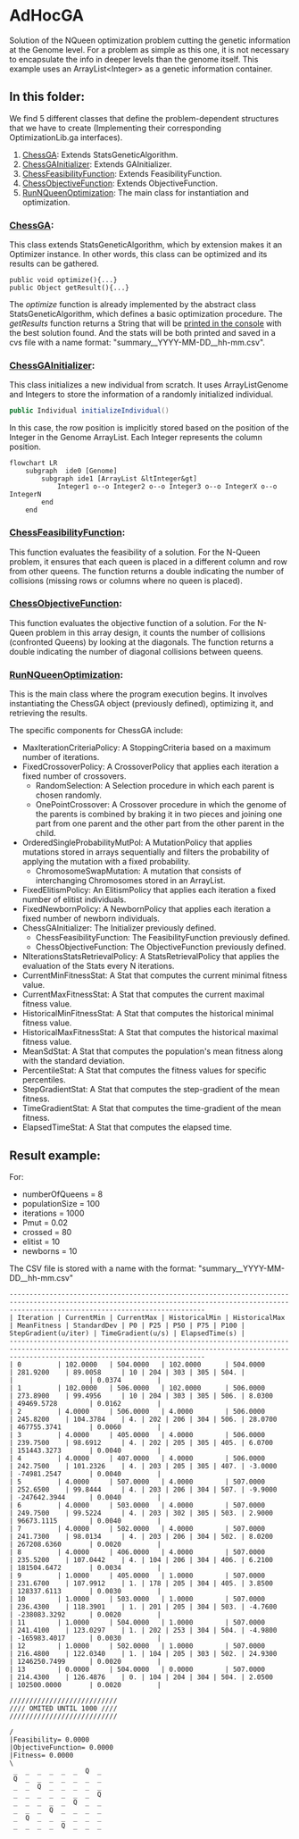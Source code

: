 # AdHocGA
Solution of the NQueen optimization problem cutting the genetic information at the Genome level. For a problem as simple
as this one, it is not necessary to encapsulate the info in deeper levels than the genome itself. This example 
uses an ArrayList&lt;Integer&gt; as a genetic information container.

## In this folder:
We find 5 different classes that define the problem-dependent structures that we have to create (Implementing their 
corresponding OptimizationLib.ga interfaces).
1. [ChessGA](#chessga): Extends StatsGeneticAlgorithm.
2. [ChessGAInitializer](#chessgainitializer): Extends GAInitializer.
3. [ChessFeasibilityFunction](#chessfeasibilityfunction): Extends FeasibilityFunction.
4. [ChessObjectiveFunction](#chessobjectivefunction): Extends ObjectiveFunction.
5. [RunNQueenOptimization](#runnqueenoptimization):  The main class for instantiation and optimization.

### [ChessGA](https://github.com/SergioOyaga/GeneticAlgorithmExamples/blob/master/src/main/java/org/soyaga/examples/NQueenProblem/AdHocGA/ChessGA.java):
This class extends StatsGeneticAlgorithm, which by extension makes it an Optimizer instance. In other words, this class 
can be optimized and its results can be gathered.
````code
public void optimize(){...}
public Object getResult(){...}
````
The <i>optimize</i> function is already implemented by the abstract class StatsGeneticAlgorithm, which defines a basic 
optimization procedure. The <i>getResults</i> function returns a String that will be [printed in the console](#result-example)
with the best solution found. And the stats will be both printed and saved in a cvs file with a name format: "summary__YYYY-MM-DD__hh-mm.csv".

### [ChessGAInitializer](https://github.com/SergioOyaga/GeneticAlgorithmExamples/blob/master/src/main/java/org/soyaga/examples/NQueenProblem/AdHocGA/ChessGAInitializer.java):
This class initializes a new individual from scratch.
It uses ArrayListGenome and Integers to store the information of a randomly initialized individual.
````java
public Individual initializeIndividual()
````
In this case, the row position is implicitly stored based on the position of the Integer in the Genome
ArrayList<Integer>.
Each Integer represents the column position.

````mermaid
flowchart LR
    subgraph  ide0 [Genome]
        subgraph ide1 [ArrayList &ltInteger&gt]
            Integer1 o--o Integer2 o--o Integer3 o--o IntegerX o--o IntegerN
        end
    end
````


### [ChessFeasibilityFunction](https://github.com/SergioOyaga/GeneticAlgorithmExamples/blob/master/src/main/java/org/soyaga/examples/NQueenProblem/AdHocGA/ChessFeasibilityFunction.java):
This function evaluates the feasibility of a solution.
For the N-Queen problem, it ensures that each queen is placed in a different column and row from other queens.
The function returns a double indicating the number of collisions (missing rows or columns where no queen is placed).


### [ChessObjectiveFunction](https://github.com/SergioOyaga/GeneticAlgorithmExamples/blob/master/src/main/java/org/soyaga/examples/NQueenProblem/AdHocGA/ChessObjectiveFunction.java):
This function evaluates the objective function of a solution.
For the N-Queen problem in this array design,
it counts the number of collisions (confronted Queens) by looking at the diagonals.
The function returns a double indicating the number of diagonal collisions between queens.


### [RunNQueenOptimization](https://github.com/SergioOyaga/GeneticAlgorithmExamples/blob/master/src/main/java/org/soyaga/examples/NQueenProblem/AdHocGA/RunNQueenOptimization.java):
This is the main class where the program execution begins.
It involves instantiating the ChessGA object (previously defined), optimizing it, and retrieving the results.

The specific components for ChessGA include:
- MaxIterationCriteriaPolicy: A StoppingCriteria based on a maximum number of iterations.
- FixedCrossoverPolicy: A CrossoverPolicy that applies each iteration a fixed number of crossovers.
  - RandomSelection: A Selection procedure in which each parent is chosen randomly.
  - OnePointCrossover: A Crossover procedure in which the genome of the parents is combined by braking it in two pieces
    and joining one part from one parent and the other part from the other parent in the child.
- OrderedSingleProbabilityMutPol: A MutationPolicy that applies mutations stored in arrays sequentially and filters the
  probability of applying the mutation with a fixed probability.
  - ChromosomeSwapMutation: A mutation that consists of interchanging Chromosomes stored in an ArrayList.
- FixedElitismPolicy: An ElitismPolicy that applies each iteration a fixed number of elitist individuals.
- FixedNewbornPolicy: A NewbornPolicy that applies each iteration a fixed number of newborn individuals.
- ChessGAInitializer: The Initializer previously defined.
  - ChessFeasibilityFunction: The FeasibilityFunction previously defined.
  - ChessObjectiveFunction: The ObjectiveFunction previously defined.
-  NIterationsStatsRetrievalPolicy: A StatsRetrievalPolicy that applies the evaluation of the Stats every N iterations.
  - CurrentMinFitnessStat: A Stat that computes the current minimal fitness value.
  - CurrentMaxFitnessStat: A Stat that computes the current maximal fitness value.
  - HistoricalMinFitnessStat: A Stat that computes the historical minimal fitness value.
  - HistoricalMaxFitnessStat: A Stat that computes the historical maximal fitness value.
  - MeanSdStat: A Stat that computes the population's mean fitness along with the standard deviation.
  - PercentileStat: A Stat that computes the fitness values for specific percentiles.
  - StepGradientStat: A Stat that computes the step-gradient of the mean fitness.
  - TimeGradientStat: A Stat that computes the time-gradient of the mean fitness.
  - ElapsedTimeStat: A Stat that computes the elapsed time.


## Result example:
For:
- numberOfQueens = 8
- populationSize = 100
- iterations = 1000
- Pmut = 0.02
- crossed = 80
- elitist = 10
- newborns = 10

The CSV file is stored with a name with the format: "summary__YYYY-MM-DD__hh-mm.csv"
````
---------------------------------------------------------------------------------------------------------------------------------------------------------------------------------------------
| Iteration | CurrentMin | CurrentMax | HistoricalMin | HistoricalMax | MeanFitness | StandardDev | P0 | P25 | P50 | P75 | P100 | StepGradient(u/iter) | TimeGradient(u/s) | ElapsedTime(s) |
---------------------------------------------------------------------------------------------------------------------------------------------------------------------------------------------
| 0         | 102.0000   | 504.0000   | 102.0000      | 504.0000      | 281.9200    | 89.0058     | 10 | 204 | 303 | 305 | 504. |                      |                   | 0.0374         |
| 1         | 102.0000   | 506.0000   | 102.0000      | 506.0000      | 273.8900    | 99.4956     | 10 | 204 | 303 | 305 | 506. | 8.0300               | 49469.5728        | 0.0162         |
| 2         | 4.0000     | 506.0000   | 4.0000        | 506.0000      | 245.8200    | 104.3784    | 4. | 202 | 206 | 304 | 506. | 28.0700              | 467755.3741       | 0.0060         |
| 3         | 4.0000     | 405.0000   | 4.0000        | 506.0000      | 239.7500    | 98.6912     | 4. | 202 | 205 | 305 | 405. | 6.0700               | 151443.3273       | 0.0040         |
| 4         | 4.0000     | 407.0000   | 4.0000        | 506.0000      | 242.7500    | 101.2326    | 4. | 203 | 205 | 305 | 407. | -3.0000              | -74981.2547       | 0.0040         |
| 5         | 4.0000     | 507.0000   | 4.0000        | 507.0000      | 252.6500    | 99.8444     | 4. | 203 | 206 | 304 | 507. | -9.9000              | -247642.3944      | 0.0040         |
| 6         | 4.0000     | 503.0000   | 4.0000        | 507.0000      | 249.7500    | 99.5224     | 4. | 203 | 302 | 305 | 503. | 2.9000               | 96673.1115        | 0.0040         |
| 7         | 4.0000     | 502.0000   | 4.0000        | 507.0000      | 241.7300    | 98.0134     | 4. | 203 | 206 | 304 | 502. | 8.0200               | 267208.6360       | 0.0020         |
| 8         | 4.0000     | 406.0000   | 4.0000        | 507.0000      | 235.5200    | 107.0442    | 4. | 104 | 206 | 304 | 406. | 6.2100               | 181504.6472       | 0.0034         |
| 9         | 1.0000     | 405.0000   | 1.0000        | 507.0000      | 231.6700    | 107.9912    | 1. | 178 | 205 | 304 | 405. | 3.8500               | 128337.6113       | 0.0030         |
| 10        | 1.0000     | 503.0000   | 1.0000        | 507.0000      | 236.4300    | 118.3901    | 1. | 201 | 205 | 304 | 503. | -4.7600              | -238083.3292      | 0.0020         |
| 11        | 1.0000     | 504.0000   | 1.0000        | 507.0000      | 241.4100    | 123.0297    | 1. | 202 | 253 | 304 | 504. | -4.9800              | -165983.4017      | 0.0030         |
| 12        | 1.0000     | 502.0000   | 1.0000        | 507.0000      | 216.4800    | 122.0340    | 1. | 104 | 205 | 303 | 502. | 24.9300              | 1246250.7499      | 0.0020         |
| 13        | 0.0000     | 504.0000   | 0.0000        | 507.0000      | 214.4300    | 126.4876    | 0. | 104 | 204 | 304 | 504. | 2.0500               | 102500.0000       | 0.0020         |

///////////////////////////
//// OMITED UNTIL 1000 ////
///////////////////////////

/
|Feasibility= 0.0000
|ObjectiveFunction= 0.0000
|Fitness= 0.0000
\
 _  _  _  _  _  _  Q  _ 
 Q  _  _  _  _  _  _  _ 
 _  _  Q  _  _  _  _  _ 
 _  _  _  _  _  _  _  Q 
 _  _  _  _  _  Q  _  _ 
 _  _  _  Q  _  _  _  _ 
 _  Q  _  _  _  _  _  _ 
 _  _  _  _  Q  _  _  _ 
````
